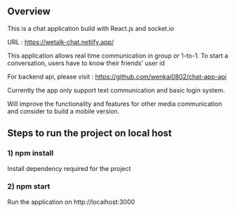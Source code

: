 ## Overview
This is a chat application build with React.js and socket.io

URL : https://wetalk-chat.netlify.app/

This application allows real time communication in group or 1-to-1. To start a conversation, users have to know their friends' user id 

For backend api, please visit : https://github.com/wenkai0802/chat-app-api

Currently the app only support text communication and basic login system.

Will improve the functionality and features for other media communication and consider to build a mobile version.

## Steps to run the project on local host
### 1) npm install
Install dependency required for the project
### 2) npm start
Run the application on http://localhost:3000

